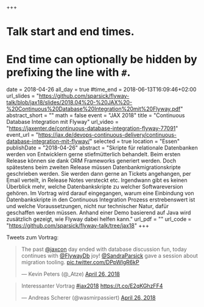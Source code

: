 +++
# Talk start and end times.
#  End time can optionally be hidden by prefixing the line with `#`.
date = 2018-04-26
all_day = true
#time_end = 2018-06-13T16:09:46+02:00
url_slides = "https://github.com/sparsick/flyway-talk/blob/jax18/slides/2018.04%20-%20JAX%20-%20Continuous%20Database%20Integration%20mit%20Flyway.pdf"
abstract_short = ""
math = false
event = "JAX 2018"
title = "Continuous Database Integration mit Flyway"
url_video = "https://jaxenter.de/continuous-database-integration-flyway-77091"
event_url = "https://jax.de/devops-continuous-delivery/continuous-database-integration-mit-flyway/"
selected = true
location = "Essen"
publishDate = "2018-04-26"
abstract = "Skripte für relationale Datenbanken werden von Entwicklern gerne stiefmütterlich behandelt. Beim ersten Release können sie dank ORM Frameworks generiert werden. Doch spätestens beim zweiten Release müssen Datenbankmigrationskripte geschrieben werden. Sie werden dann gerne an Tickets angehangen, per Email verteilt, in Release Notes versteckt etc. Irgendwann gibt es keinen Überblick mehr, welche Datenbankskripte zu welcher Softwareversion gehören. Im Vortrag wird darauf eingegangen, warum eine Einbindung von Datenbankskripte in den Continuous Integration Prozess erstrebenswert ist und welche Voraussetzungen, nicht nur technischer Natur, dafür geschaffen werden müssen. Anhand einer Demo basierend auf Java wird zusätzlich gezeigt, wie Flyway dabei helfen kann."
url_pdf = ""
url_code = "https://github.com/sparsick/flyway-talk/tree/jax18"
+++

Tweets zum Vortrag:

<blockquote class="twitter-tweet" data-partner="tweetdeck"><p lang="en" dir="ltr">The past <a href="https://twitter.com/jaxcon?ref_src=twsrc%5Etfw">@jaxcon</a> day ended with database discussion fun, today continues with <a href="https://twitter.com/FlywayDb?ref_src=twsrc%5Etfw">@FlywayDb</a> joy! <a href="https://twitter.com/SandraParsick?ref_src=twsrc%5Etfw">@SandraParsick</a> gave a session about migration tooling. <a href="https://t.co/DPpWIgR6kP">pic.twitter.com/DPpWIgR6kP</a></p>&mdash; Kevin Peters (@_Atze) <a href="https://twitter.com/_Atze/status/989415956077252608?ref_src=twsrc%5Etfw">April 26, 2018</a></blockquote>
<script async src="https://platform.twitter.com/widgets.js" charset="utf-8"></script>

<blockquote class="twitter-tweet" data-partner="tweetdeck"><p lang="de" dir="ltr">Interessanter Vortrag <a href="https://twitter.com/hashtag/jax2018?src=hash&amp;ref_src=twsrc%5Etfw">#jax2018</a> <a href="https://t.co/E2qKGhzFF4">https://t.co/E2qKGhzFF4</a></p>&mdash; Andreas Scherer (@wasmirpassiert) <a href="https://twitter.com/wasmirpassiert/status/989429851068227585?ref_src=twsrc%5Etfw">April 26, 2018</a></blockquote>
<script async src="https://platform.twitter.com/widgets.js" charset="utf-8"></script>
